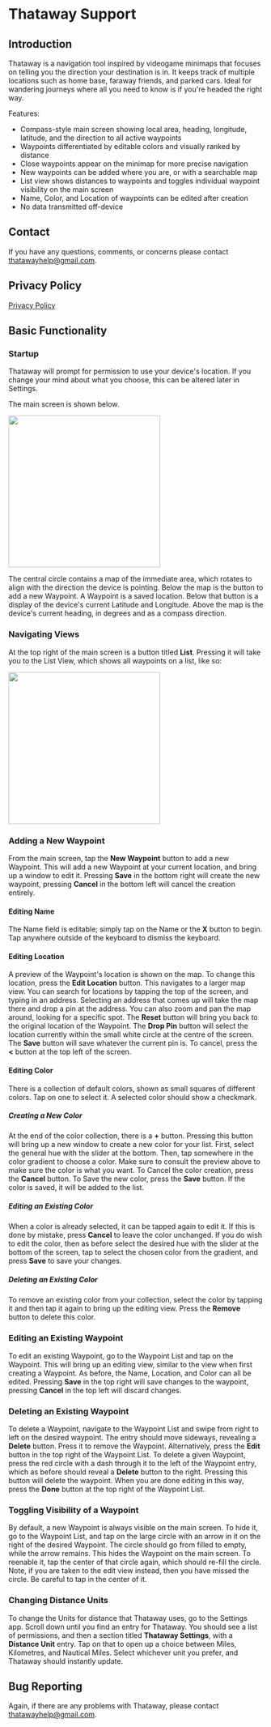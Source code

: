 # Thataway Support

## Introduction
Thataway is a navigation tool inspired by videogame minimaps that focuses on telling you the direction your destination is in. It keeps track of multiple locations such as home base, faraway friends, and parked cars. Ideal for wandering journeys where all you need to know is if you're headed the right way.

Features:
- Compass-style main screen showing local area, heading, longitude, latitude, and the direction to all active waypoints
- Waypoints differentiated by editable colors and visually ranked by distance
- Close waypoints appear on the minimap for more precise navigation
- New waypoints can be added where you are, or with a searchable map
- List view shows distances to waypoints and toggles individual waypoint visibility on the main screen
- Name, Color, and Location of waypoints can be edited after creation
- No data transmitted off-device

## Contact
If you have any questions, comments, or concerns please contact [thatawayhelp@gmail.com](mailto:thatawayhelp@gmail.com).

## Privacy Policy
[Privacy Policy](https://matthewmarmalade.github.io/thataway-support/privacy-policy)

## Basic Functionality

### Startup
Thataway will prompt for permission to use your device's location. If you change your mind about what you choose, this can be altered later in Settings.

The main screen is shown below. 

<img src="./main_1.png" width="300" /> 

The central circle contains a map of the immediate area, which rotates to align with the direction the device is pointing. Below the map is the button to add a new Waypoint. A Waypoint is a saved location. Below that button is a display of the device's current Latitude and Longitude. Above the map is the device's current heading, in degrees and as a compass direction.

### Navigating Views
At the top right of the main screen is a button titled **List**. Pressing it will take you to the List View, which shows all waypoints on a list, like so: 

<img src="./list_1.png" width="300" /> 

### Adding a New Waypoint
From the main screen, tap the **New Waypoint** button to add a new Waypoint. This will add a new Waypoint at your current location, and bring up a window to edit it. Pressing **Save** in the bottom right will create the new waypoint, pressing **Cancel** in the bottom left will cancel the creation entirely.

#### Editing Name
The Name field is editable; simply tap on the Name or the **X** button to begin. Tap anywhere outside of the keyboard to dismiss the keyboard.

#### Editing Location
A preview of the Waypoint's location is shown on the map. To change this location, press the **Edit Location** button. This navigates to a larger map view. You can search for locations by tapping the top of the screen, and typing in an address. Selecting an address that comes up will take the map there and drop a pin at the address. You can also zoom and pan the map around, looking for a specific spot. The **Reset** button will bring you back to the original location of the Waypoint. The **Drop Pin** button will select the location currently within the small white circle at the centre of the screen. The **Save** button will save whatever the current pin is. To cancel, press the **<** button at the top left of the screen.

#### Editing Color
There is a collection of default colors, shown as small squares of different colors. Tap on one to select it. A selected color should show a checkmark.

##### Creating a New Color
At the end of the color collection, there is a **+** button. Pressing this button will bring up a new window to create a new color for your list. First, select the general hue with the slider at the bottom. Then, tap somewhere in the color gradient to choose a color. Make sure to consult the preview above to make sure the color is what you want. To Cancel the color creation, press the **Cancel** button. To Save the new color, press the **Save** button. If the color is saved, it will be added to the list.

##### Editing an Existing Color
When a color is already selected, it can be tapped again to edit it. If this is done by mistake, press **Cancel** to leave the color unchanged. If you do wish to edit the color, then as before select the desired hue with the slider at the bottom of the screen, tap to select the chosen color from the gradient, and press **Save** to save your changes.

##### Deleting an Existing Color
To remove an existing color from your collection, select the color by tapping it and then tap it again to bring up the editing view. Press the **Remove** button to delete this color.

### Editing an Existing Waypoint
To edit an existing Waypoint, go to the Waypoint List and tap on the Waypoint. This will bring up an editing view, similar to the view when first creating a Waypoint. As before, the Name, Location, and Color can all be edited. Pressing **Save** in the top right will save changes to the waypoint, pressing **Cancel** in the top left will discard changes.

### Deleting an Existing Waypoint
To delete a Waypoint, navigate to the Waypoint List and swipe from right to left on the desired waypoint. The entry should move sideways, revealing a **Delete** button. Press it to remove the Waypoint. Alternatively, press the **Edit** button in the top right of the Waypoint List. To delete a given Waypoint, press the red circle with a dash through it to the left of the Waypoint entry, which as before should reveal a **Delete** button to the right. Pressing this button will delete the waypoint. When you are done editing in this way, press the **Done** button at the top right of the Waypoint List.

### Toggling Visibility of a Waypoint
By default, a new Waypoint is always visible on the main screen. To hide it, go to the Waypoint List, and tap on the large circle with an arrow in it on the right of the desired Waypoint. The circle should go from filled to empty, while the arrow remains. This hides the Waypoint on the main screen. To reenable it, tap the center of that circle again, which should re-fill the circle. Note, if you are taken to the edit view instead, then you have missed the circle. Be careful to tap in the center of it.

### Changing Distance Units
To change the Units for distance that Thataway uses, go to the Settings app. Scroll down until you find an entry for Thataway. You should see a list of permissions, and then a section titled **Thataway Settings**, with a **Distance Unit** entry. Tap on that to open up a choice between Miles, Kilometres, and Nautical Miles. Select whichever unit you prefer, and Thataway should instantly update.

## Bug Reporting
Again, if there are any problems with Thataway, please contact [thatawayhelp@gmail.com](mailto:thatawayhelp@gmail.com).
